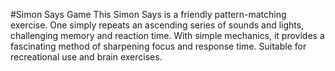 #Simon Says Game
This Simon Says is a friendly pattern-matching exercise. One simply repeats an ascending series of sounds and lights, challenging memory and reaction time. With simple mechanics, it provides a fascinating method of sharpening focus and response time. Suitable for recreational use and brain exercises.
